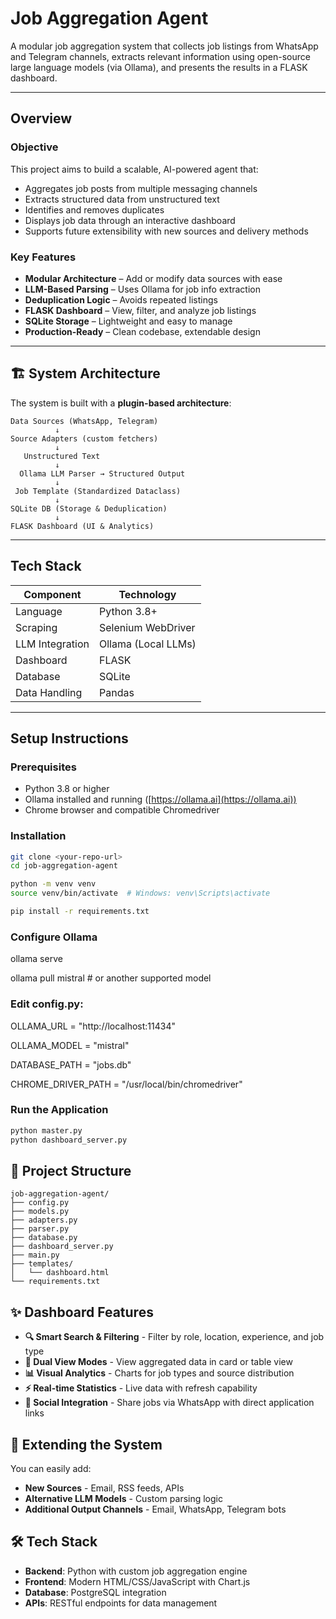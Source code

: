 # Job Aggregation Agent

A modular job aggregation system that collects job listings from WhatsApp and Telegram channels, extracts relevant information using open-source large language models (via Ollama), and presents the results in a FLASK dashboard.

---

## Overview

### Objective

This project aims to build a scalable, AI-powered agent that:

- Aggregates job posts from multiple messaging channels
- Extracts structured data from unstructured text
- Identifies and removes duplicates
- Displays job data through an interactive dashboard
- Supports future extensibility with new sources and delivery methods

### Key Features

- **Modular Architecture** – Add or modify data sources with ease
- **LLM-Based Parsing** – Uses Ollama for job info extraction
- **Deduplication Logic** – Avoids repeated listings
- **FLASK Dashboard** – View, filter, and analyze job listings
- **SQLite Storage** – Lightweight and easy to manage
- **Production-Ready** – Clean codebase, extendable design

---


## 🏗️ System Architecture

The system is built with a **plugin-based architecture**:

```
Data Sources (WhatsApp, Telegram)
          ↓
Source Adapters (custom fetchers)
          ↓
   Unstructured Text
          ↓
  Ollama LLM Parser → Structured Output
          ↓
 Job Template (Standardized Dataclass)
          ↓
SQLite DB (Storage & Deduplication)
          ↓
FLASK Dashboard (UI & Analytics)
```


---

## Tech Stack

| Component        | Technology        |
|------------------|-------------------|
| Language         | Python 3.8+        |
| Scraping         | Selenium WebDriver |
| LLM Integration  | Ollama (Local LLMs)|
| Dashboard        | FLASK          |
| Database         | SQLite             |
| Data Handling    | Pandas             |

---

## Setup Instructions

### Prerequisites

- Python 3.8 or higher
- Ollama installed and running ([https://ollama.ai](https://ollama.ai))
- Chrome browser and compatible Chromedriver

### Installation

```bash
git clone <your-repo-url>
cd job-aggregation-agent

python -m venv venv
source venv/bin/activate  # Windows: venv\Scripts\activate

pip install -r requirements.txt
```
### Configure Ollama

ollama serve

ollama pull mistral  # or another supported model

### Edit config.py:

OLLAMA_URL = "http://localhost:11434"

OLLAMA_MODEL = "mistral"

DATABASE_PATH = "jobs.db"

CHROME_DRIVER_PATH = "/usr/local/bin/chromedriver"


### Run the Application

```bash
python master.py
python dashboard_server.py
```

## 📁 Project Structure

```
job-aggregation-agent/
├── config.py
├── models.py
├── adapters.py
├── parser.py
├── database.py
├── dashboard_server.py
├── main.py
├── templates/
│   └── dashboard.html
└── requirements.txt
```

## ✨ Dashboard Features

- **🔍 Smart Search & Filtering** - Filter by role, location, experience, and job type
- **👀 Dual View Modes** - View aggregated data in card or table view
- **📊 Visual Analytics** - Charts for job types and source distribution
- **⚡ Real-time Statistics** - Live data with refresh capability
- **🤝 Social Integration** - Share jobs via WhatsApp with direct application links

## 🔧 Extending the System

You can easily add:

- **New Sources** - Email, RSS feeds, APIs
- **Alternative LLM Models** - Custom parsing logic
- **Additional Output Channels** - Email, WhatsApp, Telegram bots

## 🛠️ Tech Stack

- **Backend**: Python with custom job aggregation engine
- **Frontend**: Modern HTML/CSS/JavaScript with Chart.js
- **Database**: PostgreSQL integration
- **APIs**: RESTful endpoints for data management
